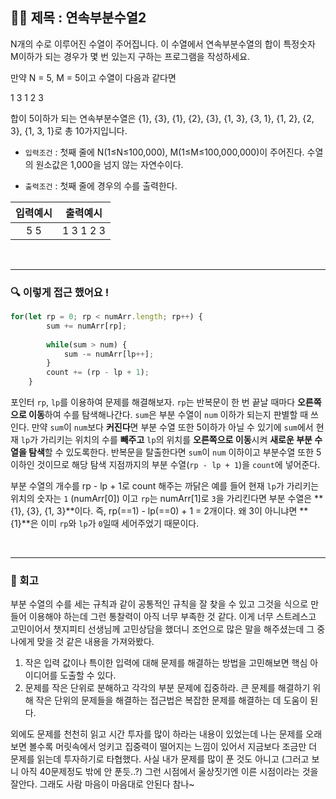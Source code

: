 ## ✍🏻 제목 : 연속부분수열2
N개의 수로 이루어진 수열이 주어집니다. 이 수열에서 연속부분수열의 합이 특정숫자 M이하가 되는 경우가 몇 번 있는지 구하는 프로그램을 작성하세요.

만약 N = 5, M = 5이고 수열이 다음과 같다면

1 3 1 2 3

합이 5이하가 되는 연속부분수열은 {1}, {3}, {1}, {2}, {3}, {1, 3}, {3, 1}, {1, 2}, {2, 3}, {1, 3, 1}로 총 10가지입니다.


- `입력조건` : 첫째 줄에 N(1≤N≤100,000), M(1≤M≤100,000,000)이 주어진다. 
수열의 원소값은 1,000을 넘지 않는 자연수이다.

- `출력조건` : 첫째 줄에 경우의 수를 출력한다.

|입력예시|출력예시|
|:------:|:----:|
|5 5|1 3 1 2 3|


</br>

---

### 🔍 이렇게 접근 했어요 !

```javascript
for(let rp = 0; rp < numArr.length; rp++) {
        sum += numArr[rp];
        
        while(sum > num) {
            sum -= numArr[lp++];
        }
        count += (rp - lp + 1);
    }
```
포인터 `rp`, `lp`를 이용하여 문제를 해결해보자. `rp`는 반복문이 한 번 끝날 때마다 **오른쪽으로 이동**하여 수를 탐색해나간다. `sum`은 부분 수열이 `num` 이하가 되는지 판별할 때 쓰인다. 만약 `sum`이 `num`보다 **커진다**면 부분 수열 또한 5이하가 아닐 수 있기에 `sum`에서 현재 `lp`가 가리키는 위치의 수를 **빼주고** `lp`의 위치를 **오른쪽으로 이동**시켜 **새로운 부분 수열을 탐색**할 수 있도록한다. 반복문을 탈출한다면 `sum`이 `num` 이하이고 부분수열 또한 5 이하인 것이므로 해당 탐색 지점까지의 부분 수열(`rp - lp + 1`)을 `count`에 넣어준다. 

부분 수열의 개수를 rp - lp + 1로 count 해주는 까닭은 예를 들어 현재 `lp`가 가리키는 위치의 숫자는 `1` (numArr[0]) 이고 `rp`는 numArr[1]로 `3`을 가리킨다면 부분 수열은 **{1}, {3}, {1, 3}**이다. 즉, rp(==1) - lp(==0) + 1 = 2개이다. 왜 3이 아니냐면 **{1}**은 이미 `rp`와 `lp`가 `0`일때 세어주었기 때문이다.

</br>

---

### 🐾 회고
부분 수열의 수를 세는 규칙과 같이 공통적인 규칙을 잘 찾을 수 있고 그것을 식으로 만들어 이용해야 하는데 그런 통찰력이 아직 너무 부족한 것 같다. 이게 너무 스트레스고 고민이어서 챗지피티 선생님께 고민상담을 했더니 조언으로 많은 말을 해주셨는데 그 중 나에게 맞을 것 같은 내용을 가져와봤다.
1. 작은 입력 값이나 특이한 입력에 대해 문제를 해결하는 방법을 고민해보면 핵심 아이디어를 도출할 수 있다.
2. 문제를 작은 단위로 분해하고 각각의 부분 문제에 집중하라. 큰 문제를 해결하기 위해 작은 단위의 문제들을 해결하는 접근법은 복잡한 문제를 해결하는 데 도움이 된다.

외에도 문제를 천천히 읽고 시간 투자를 많이 하라는 내용이 있었는데 나는 문제를 오래 보면 볼수록 머릿속에서 엉키고 집중력이 떨어지는 느낌이 있어서 지금보다 조금만 더 문제를 읽는데 투자하기로 타협했다. 사실 내가 문제를 많이 푼 것도 아니고 (그러고 보니 아직 40문제정도 밖에 안 푼듯..?) 그런 시점에서 울상짓기엔 이른 시점이라는 것을 잘안다. 그래도 사람 마음이 마음대로 안된다 참나~